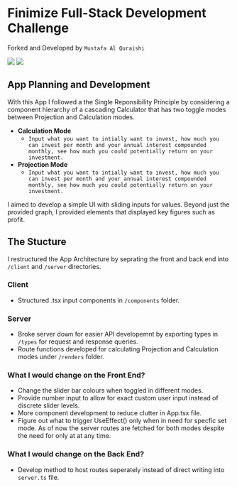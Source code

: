 # Finimize Full-Stack Development Challenge

Forked and Developed by `Mustafa Al Quraishi`

![]("https://github.com/mus2711/fullstack-dev-challenge/blob/master/screenshots/Screenshot%202022-01-28%20at%2011.30.24.png?raw=true")
![]("https://github.com/mus2711/fullstack-dev-challenge/blob/master/screenshots/Screenshot%202022-01-28%20at%2011.30.34.png?raw=true")

## App Planning and Development

With this App I followed a the Single Reponsibility Principle by considering a component hierarchy of a cascading Calculator that has two toggle modes between Projection and Calculation modes.

- **Calculation Mode**
  - `Input what you want to intially want to invest, how much you can invest per month and your annual interest compounded monthly, see how much you could potentially return on your investment.`
- **Projection Mode**
  - `Input what you want to intially want to invest, how much you can invest per month and your annual interest compounded monthly, see how much you could potentially return on your investment.`

I aimed to develop a simple UI with sliding inputs for values. Beyond just the provided graph, I provided elements that displayed key figures such as profit.

## The Stucture

I restructured the App Architecture by seprating the front and back end into `/client` and `/server` directories.

### Client

- Structured .tsx input components in `/components` folder.

### Server

- Broke server down for easier API developemnt by exporting types in `/types` for request and response queries.
- Route functions developed for calculating Projection and Calculation modes under `/renders` folder.

### What I would change on the Front End?

- Change the slider bar colours when toggled in different modes.
- Provide number input to allow for exact custom user input instead of discrete slider levels.
- More component development to reduce clutter in App.tsx file.
- Figure out what to trigger UseEffect() only when in need for specfic set mode. As of now the server routes are fetched for both modes despite the need for only at at any time.

### What I would change on the Back End?

- Develop method to host routes seperately instead of direct writing into `server.ts` file.

